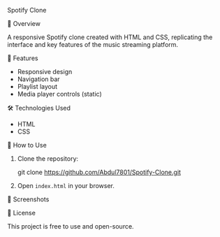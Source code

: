 Spotify Clone

📌 Overview

A responsive Spotify clone created with HTML and CSS, replicating the interface and key features of the music streaming platform.

🎯 Features

- Responsive design
- Navigation bar
- Playlist layout
- Media player controls (static)

🛠️ Technologies Used

- HTML
- CSS

🚀 How to Use

1. Clone the repository:

   git clone https://github.com/Abdul7801/Spotify-Clone.git
  

2. Open `index.html` in your browser.

📸 Screenshots

📝 License

This project is free to use and open-source.